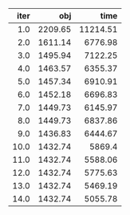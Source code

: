 |   iter |       obj |       time |
| ------:| ---------:| ----------:|
|  $1.0$ | $2209.65$ | $11214.51$ |
|  $2.0$ | $1611.14$ |  $6776.98$ |
|  $3.0$ | $1495.94$ |  $7122.25$ |
|  $4.0$ | $1463.57$ |  $6355.37$ |
|  $5.0$ | $1457.34$ |  $6910.91$ |
|  $6.0$ | $1452.18$ |  $6696.83$ |
|  $7.0$ | $1449.73$ |  $6145.97$ |
|  $8.0$ | $1449.73$ |  $6837.86$ |
|  $9.0$ | $1436.83$ |  $6444.67$ |
| $10.0$ | $1432.74$ |   $5869.4$ |
| $11.0$ | $1432.74$ |  $5588.06$ |
| $12.0$ | $1432.74$ |  $5775.63$ |
| $13.0$ | $1432.74$ |  $5469.19$ |
| $14.0$ | $1432.74$ |  $5055.78$ |

